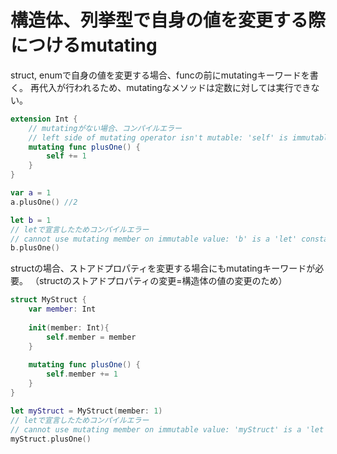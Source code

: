 # 構造体、列挙型で自身の値を変更する際につけるmutating
struct, enumで自身の値を変更する場合、funcの前にmutatingキーワードを書く。
再代入が行われるため、mutatingなメソッドは定数に対しては実行できない。

```swift
extension Int {
    // mutatingがない場合、コンパイルエラー
    // left side of mutating operator isn't mutable: 'self' is immutable
    mutating func plusOne() {
        self += 1
    }
}

var a = 1
a.plusOne() //2

let b = 1
// letで宣言したためコンパイルエラー
// cannot use mutating member on immutable value: 'b' is a 'let' constant
b.plusOne()
```

structの場合、ストアドプロパティを変更する場合にもmutatingキーワードが必要。
（structのストアドプロパティの変更=構造体の値の変更のため）

```swift
struct MyStruct {
    var member: Int
    
    init(member: Int){
        self.member = member
    }
    
    mutating func plusOne() {
        self.member += 1
    }
}

let myStruct = MyStruct(member: 1)
// letで宣言したためコンパイルエラー
// cannot use mutating member on immutable value: 'myStruct' is a 'let' constant
myStruct.plusOne()
```

